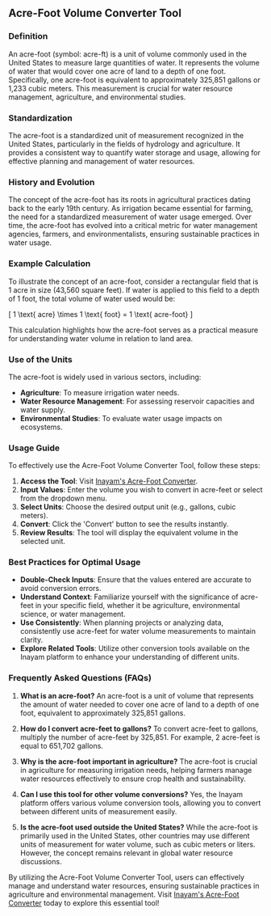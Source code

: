 ## Acre-Foot Volume Converter Tool

### Definition
An acre-foot (symbol: acre-ft) is a unit of volume commonly used in the United States to measure large quantities of water. It represents the volume of water that would cover one acre of land to a depth of one foot. Specifically, one acre-foot is equivalent to approximately 325,851 gallons or 1,233 cubic meters. This measurement is crucial for water resource management, agriculture, and environmental studies.

### Standardization
The acre-foot is a standardized unit of measurement recognized in the United States, particularly in the fields of hydrology and agriculture. It provides a consistent way to quantify water storage and usage, allowing for effective planning and management of water resources.

### History and Evolution
The concept of the acre-foot has its roots in agricultural practices dating back to the early 19th century. As irrigation became essential for farming, the need for a standardized measurement of water usage emerged. Over time, the acre-foot has evolved into a critical metric for water management agencies, farmers, and environmentalists, ensuring sustainable practices in water usage.

### Example Calculation
To illustrate the concept of an acre-foot, consider a rectangular field that is 1 acre in size (43,560 square feet). If water is applied to this field to a depth of 1 foot, the total volume of water used would be:

\[ 
1 \text{ acre} \times 1 \text{ foot} = 1 \text{ acre-foot} 
\]

This calculation highlights how the acre-foot serves as a practical measure for understanding water volume in relation to land area.

### Use of the Units
The acre-foot is widely used in various sectors, including:
- **Agriculture**: To measure irrigation water needs.
- **Water Resource Management**: For assessing reservoir capacities and water supply.
- **Environmental Studies**: To evaluate water usage impacts on ecosystems.

### Usage Guide
To effectively use the Acre-Foot Volume Converter Tool, follow these steps:
1. **Access the Tool**: Visit [Inayam's Acre-Foot Converter](https://www.inayam.co/unit-converter/volume).
2. **Input Values**: Enter the volume you wish to convert in acre-feet or select from the dropdown menu.
3. **Select Units**: Choose the desired output unit (e.g., gallons, cubic meters).
4. **Convert**: Click the 'Convert' button to see the results instantly.
5. **Review Results**: The tool will display the equivalent volume in the selected unit.

### Best Practices for Optimal Usage
- **Double-Check Inputs**: Ensure that the values entered are accurate to avoid conversion errors.
- **Understand Context**: Familiarize yourself with the significance of acre-feet in your specific field, whether it be agriculture, environmental science, or water management.
- **Use Consistently**: When planning projects or analyzing data, consistently use acre-feet for water volume measurements to maintain clarity.
- **Explore Related Tools**: Utilize other conversion tools available on the Inayam platform to enhance your understanding of different units.

### Frequently Asked Questions (FAQs)

1. **What is an acre-foot?**
   An acre-foot is a unit of volume that represents the amount of water needed to cover one acre of land to a depth of one foot, equivalent to approximately 325,851 gallons.

2. **How do I convert acre-feet to gallons?**
   To convert acre-feet to gallons, multiply the number of acre-feet by 325,851. For example, 2 acre-feet is equal to 651,702 gallons.

3. **Why is the acre-foot important in agriculture?**
   The acre-foot is crucial in agriculture for measuring irrigation needs, helping farmers manage water resources effectively to ensure crop health and sustainability.

4. **Can I use this tool for other volume conversions?**
   Yes, the Inayam platform offers various volume conversion tools, allowing you to convert between different units of measurement easily.

5. **Is the acre-foot used outside the United States?**
   While the acre-foot is primarily used in the United States, other countries may use different units of measurement for water volume, such as cubic meters or liters. However, the concept remains relevant in global water resource discussions.

By utilizing the Acre-Foot Volume Converter Tool, users can effectively manage and understand water resources, ensuring sustainable practices in agriculture and environmental management. Visit [Inayam's Acre-Foot Converter](https://www.inayam.co/unit-converter/volume) today to explore this essential tool!